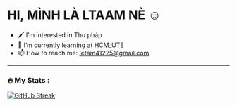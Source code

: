 #                     HI, MÌNH LÀ LTAAM NÈ ☺️

- 🖌️ I’m interested in Thư pháp 
- 🌱 I’m currently learning at HCM_UTE
- 📫 How to reach me: letam41225@gmail.com
---

### :fire: My Stats :
[![GitHub Streak](http://github-readme-streak-stats.herokuapp.com?user=ltaamlee&theme=dark&background=000000)](https://git.io/streak-stats)
